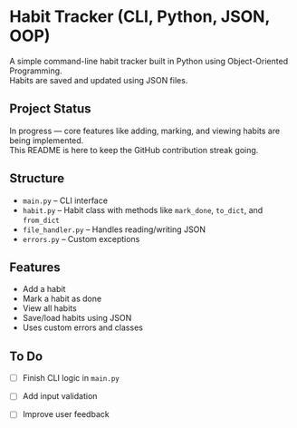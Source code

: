 # Habit Tracker (CLI, Python, JSON, OOP)

A simple command-line habit tracker built in Python using Object-Oriented Programming.  
Habits are saved and updated using JSON files.

## Project Status

In progress — core features like adding, marking, and viewing habits are being implemented.  
This README is here to keep the GitHub contribution streak going.

## Structure

- `main.py` – CLI interface
- `habit.py` – Habit class with methods like `mark_done`, `to_dict`, and `from_dict`
- `file_handler.py` – Handles reading/writing JSON
- `errors.py` – Custom exceptions

##  Features

- Add a habit
- Mark a habit as done
- View all habits
- Save/load habits using JSON
- Uses custom errors and classes

##  To Do

- [ ] Finish CLI logic in `main.py`
- [ ] Add input validation
- [ ] Improve user feedback

